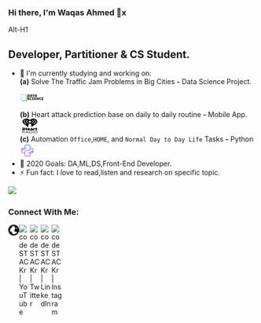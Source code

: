 ### Hi there, I'm  **Waqas Ahmed** 👋x
Alt-H1

## Developer, Partitioner & CS Student.

- 🔭 I'm currently studying and working on: </br>
    **(a)** Solve The Traffic Jam Problems in Big Cities **-**  Data Science Project.<img src="icon/DataScience.png" height='50px' width = '50px' align = "center">   </br>
    **(b)** Heart attack prediction base on daily to daily routine  **-** Mobile App.<img src="icon/iheartradio.svg" height="30px" width="40px"> </br>
    **(c)** Automation `Office`,`HOME`, and `Normal Day to Day Life` Tasks  **-** Python <img src="icon/python-512.png" height="30px" width = "30px" >
- 🥅 2020 Goals: DA,ML,DS,Front-End Developer.
- ⚡ Fun fact: I love to read,listen and research on specific topic.

<a href= "https://soundcloud.com/" target="_blank">
<img src="https://camo.githubusercontent.com/690dae77e5bc4ce8483caf95aab468d623c3c28c/68747470733a2f2f6e6f772d706c6179696e672d636f6465737461636b722e76657263656c2e6170702f6170692f73706f746966792d706c6179696e67" >
</a>


### Connect With Me:



[<img align="left" alt="codeSTACKr.com" width="22px" src="https://raw.githubusercontent.com/iconic/open-iconic/master/svg/globe.svg" />][website]
[<img align="left" alt="codeSTACKr | YouTube" width="22px" src="https://cdn.jsdelivr.net/npm/simple-icons@v3/icons/youtube.svg" />][youtube]
[<img align="left" alt="codeSTACKr | Twitter" width="22px" src="https://cdn.jsdelivr.net/npm/simple-icons@v3/icons/twitter.svg" />][twitter]
[<img align="left" alt="codeSTACKr | LinkedIn" width="22px" src="https://cdn.jsdelivr.net/npm/simple-icons@v3/icons/linkedin.svg" />][linkedin]
[<img align="left" alt="codeSTACKr | Instagram" width="22px" src="https://cdn.jsdelivr.net/npm/simple-icons@v3/icons/instagram.svg" />][instagram]

<br />

[website]: https://iswaqasahmed.surge.sh
[twitter]: https://twitter.com/AmWaqasAhmed
[youtube]: https://youtube.com/
[instagram]: https://www.instagram.com/amwaqasahmed/
[linkedin]: https://www.linkedin.com/in/waqas-ahmed-1a8b24162/
